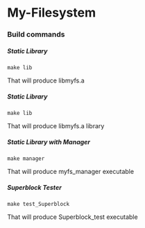 # My-Filesystem

### Build commands
##### Static Library

    make lib

That will produce libmyfs.a

##### Static Library

    make lib

That will produce libmyfs.a library

##### Static Library with Manager

    make manager

That will produce myfs_manager executable

##### Superblock Tester

    make test_Superblock

That will produce Superblock_test executable
